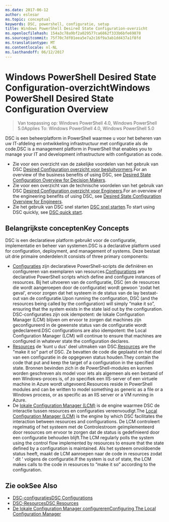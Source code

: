 ```yaml
---
ms.date: 2017-06-12
author: eslesar
ms.topic: conceptual
keywords: DSC, powershell, configuratie, setup
title: Windows PowerShell Desired State Configuration-overzicht
ms.openlocfilehash: 154a3c78a9bf2a029577ca6862f333b6bfe69878
ms.sourcegitcommit: 75f70c7df01eea5e7a2c16f9a3ab1dd437a1f8fd
ms.translationtype: MT
ms.contentlocale: nl-NL
ms.lasthandoff: 06/12/2017
---
```

# <a name="windows-powershell-desired-state-configuration-overview"></a><span data-ttu-id="ddc1b-103">Windows PowerShell Desired State Configuration-overzicht</span><span class="sxs-lookup"><span data-stu-id="ddc1b-103">Windows PowerShell Desired State Configuration Overview</span></span> 

> <span data-ttu-id="ddc1b-104">Van toepassing op: Windows PowerShell 4.0, Windows PowerShell 5.0</span><span class="sxs-lookup"><span data-stu-id="ddc1b-104">Applies To: Windows PowerShell 4.0, Windows PowerShell 5.0</span></span>

<span data-ttu-id="ddc1b-105">DSC is een beheerplatform in PowerShell waarmee u voor het beheren van uw IT-afdeling en ontwikkeling infrastructuur met configuratie als de code.</span><span class="sxs-lookup"><span data-stu-id="ddc1b-105">DSC is a management platform in PowerShell that enables you to manage your IT and development infrastructure with configuration as code.</span></span>

- <span data-ttu-id="ddc1b-106">Zie voor een overzicht van de zakelijke voordelen van het gebruik van DSC [Desired Configuration overzicht voor besluitvormers](decisionMaker.md).</span><span class="sxs-lookup"><span data-stu-id="ddc1b-106">For an overview of the business benefits of using DSC, see [Desired State Configuration Overview for Decision Makers](decisionMaker.md).</span></span>
- <span data-ttu-id="ddc1b-107">Zie voor een overzicht van de technische voordelen van het gebruik van DSC [Desired Configuration overzicht voor Engineers](DscForEngineers.md).</span><span class="sxs-lookup"><span data-stu-id="ddc1b-107">For an overview of the engineering benefits of using DSC, see [Desired State Configuration Overview for Engineers](DscForEngineers.md).</span></span>
- <span data-ttu-id="ddc1b-108">Zie het gebruik van DSC snel starten [DSC snel starten](quickStart.md).</span><span class="sxs-lookup"><span data-stu-id="ddc1b-108">To start using DSC quickly, see [DSC quick start](quickStart.md).</span></span>

## <a name="key-concepts"></a><span data-ttu-id="ddc1b-109">Belangrijkste concepten</span><span class="sxs-lookup"><span data-stu-id="ddc1b-109">Key Concepts</span></span>

<span data-ttu-id="ddc1b-110">DSC is een declaratieve platform gebruikt voor de configuratie, implementatie en beheer van systemen.</span><span class="sxs-lookup"><span data-stu-id="ddc1b-110">DSC is a declarative platform used for configuration, deployment, and management of systems.</span></span> <span data-ttu-id="ddc1b-111">Deze bestaat uit drie primaire onderdelen:</span><span class="sxs-lookup"><span data-stu-id="ddc1b-111">It consists of three primary components:</span></span>

- <span data-ttu-id="ddc1b-112">[Configuraties](configurations.md) zijn declaratieve PowerShell-scripts die definiëren en configureren van exemplaren van resources.</span><span class="sxs-lookup"><span data-stu-id="ddc1b-112">[Configurations](configurations.md) are declarative PowerShell scripts which define and configure instances of resources.</span></span>
    <span data-ttu-id="ddc1b-113">Bij het uitvoeren van de configuratie, DSC (en de resources die wordt aangeroepen door de configuratie) wordt gewoon 'zodat het geval', ervoor zorgen dat het systeem in de status van de lay bestaat-out van de configuratie.</span><span class="sxs-lookup"><span data-stu-id="ddc1b-113">Upon running the configuration, DSC (and the resources being called by the configuration) will simply “make it so”, ensuring that the system exists in the state laid out by the configuration.</span></span> 
    <span data-ttu-id="ddc1b-114">DSC-configuraties zijn ook idempotent: de lokale Configuration Manager (LCM) blijven om ervoor te zorgen dat machines zijn geconfigureerd in de gewenste status van de configuratie wordt gedeclareerd.</span><span class="sxs-lookup"><span data-stu-id="ddc1b-114">DSC configurations are also idempotent: the Local Configuration Manager (LCM) will continue to ensure that machines are configured in whatever state the configuration declares.</span></span>
- <span data-ttu-id="ddc1b-115">[Resources](resources.md) de 'kunt u dus' deel uitmaken van DSC.</span><span class="sxs-lookup"><span data-stu-id="ddc1b-115">[Resources](resources.md) are the "make it so" part of DSC.</span></span> <span data-ttu-id="ddc1b-116">Ze bevatten de code die geplaatst en het doel van een configuratie in de opgegeven status houden.</span><span class="sxs-lookup"><span data-stu-id="ddc1b-116">They contain the code that put and keep the target of a configuration in the specified state.</span></span> 
    <span data-ttu-id="ddc1b-117">Bronnen bevinden zich in de PowerShell-modules en kunnen worden geschreven als model voor iets als algemeen als een bestand of een Windows-proces is, of zo specifiek een IIS-server of een virtuele machine in Azure wordt uitgevoerd.</span><span class="sxs-lookup"><span data-stu-id="ddc1b-117">Resources reside in PowerShell modules and can be written to model something as generic as a file or a Windows process, or as specific as an IIS server or a VM running in Azure.</span></span>
- <span data-ttu-id="ddc1b-118">De [lokale Configuration Manager (LCM)](metaConfig.md) is de engine waarmee DSC de interactie tussen resources en configuraties vereenvoudigt.</span><span class="sxs-lookup"><span data-stu-id="ddc1b-118">The [Local Configuration Manager (LCM)](metaConfig.md) is the engine by which DSC facilitates the interaction between resources and configurations.</span></span> 
    <span data-ttu-id="ddc1b-119">De LCM controleert regelmatig of het systeem met de Controlestroom geïmplementeerd door resources om ervoor te zorgen dat de status is gedefinieerd door een configuratie behouden blijft.</span><span class="sxs-lookup"><span data-stu-id="ddc1b-119">The LCM regularly polls the system using the control flow implemented by resources to ensure that the state defined by a configuration is maintained.</span></span> 
    <span data-ttu-id="ddc1b-120">Als het systeem onvoldoende status heeft, maakt de LCM aanroepen naar de code in resources zodat ' dit ' volgens de configuratie.</span><span class="sxs-lookup"><span data-stu-id="ddc1b-120">If the system is out of state, the LCM makes calls to the code in resources to “make it so” according to the configuration.</span></span> 

## <a name="see-also"></a><span data-ttu-id="ddc1b-121">Zie ook</span><span class="sxs-lookup"><span data-stu-id="ddc1b-121">See Also</span></span>

- [<span data-ttu-id="ddc1b-122">DSC-configuraties</span><span class="sxs-lookup"><span data-stu-id="ddc1b-122">DSC Configurations</span></span>](configurations.md)
- [<span data-ttu-id="ddc1b-123">DSC-Resources</span><span class="sxs-lookup"><span data-stu-id="ddc1b-123">DSC Resources</span></span>](resources.md)
- [<span data-ttu-id="ddc1b-124">De lokale Configuration Manager configureren</span><span class="sxs-lookup"><span data-stu-id="ddc1b-124">Configuring The Local Configuration Manager</span></span>](metaConfig.md)

